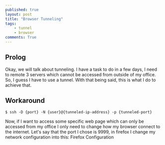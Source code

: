 ```yaml
---
published: true
layout: post
title: "Browser Tunneling"
tags:
    - tunnel
    - browser
comments: True
---
```


## Prolog

Okay, we will talk about tunneling. I have a task to do in a few days, I need to remote 3 servers which cannot be accessed from outside of my office. So, I guess I have to use a tunnel. With that being said, this is what I do to achieve that.

## Workaround

``` shell
$ ssh -D {port} -N {user}@{tunneled-ip-address} -p {tunneled-port}
```

Now, if I want to access some specific web page which can only be accessed from my office I only need to change how my browser connect to the internet. Let's say that the port I chose is 9999, in firefox I change my network configuration into this:
Firefox Configuration
